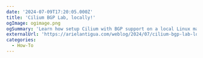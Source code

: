 ```yaml
---
date: '2024-07-09T17:20:05.000Z'
title: 'Cilium BGP Lab, locally!'
ogImage: ogimage.png
ogSummary: 'Learn how setup Cilium with BGP support on a local Linux machine'
externalUrl: 'https://arielantigua.com/weblog/2024/07/cilium-bgp-lab-locally/'
categories:
  - How-To
---
```

